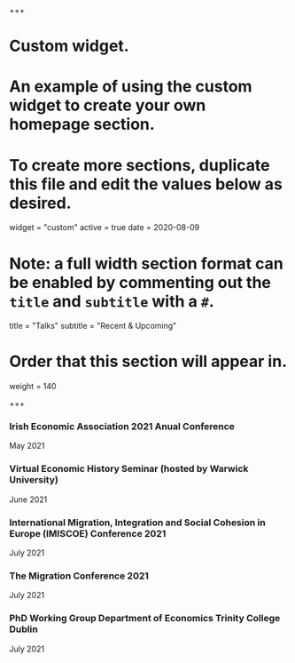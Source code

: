 +++
# Custom widget.
# An example of using the custom widget to create your own homepage section.
# To create more sections, duplicate this file and edit the values below as desired.
widget = "custom"
active = true
date = 2020-08-09

# Note: a full width section format can be enabled by commenting out the `title` and `subtitle` with a `#`.
title = "Talks"
subtitle = "Recent & Upcoming"

# Order that this section will appear in.
weight = 140

+++

### Irish Economic Association 2021 Anual Conference
May 2021

### Virtual Economic History Seminar (hosted by Warwick University) 
June 2021

### International Migration, Integration and Social Cohesion in Europe (IMISCOE) Conference 2021
July 2021

### The Migration Conference 2021 
July 2021

### PhD Working Group Department of Economics Trinity College Dublin 
July 2021
